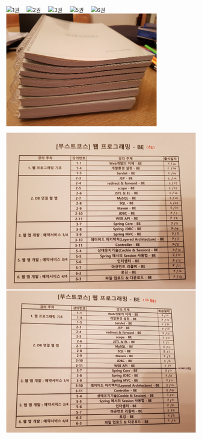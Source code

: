 <img src="https://github.com/DustinYook/Course_BoostCourse-BE/blob/master/image/1%EA%B6%8C.jpg" alt="1권" width="300px" height="400px">&nbsp;&nbsp;&nbsp;&nbsp;&nbsp;<img src="https://github.com/DustinYook/Course_BoostCourse-BE/blob/master/image/2%EA%B6%8C.jpg" alt="2권" width="300px" height="400px">&nbsp;&nbsp;&nbsp;&nbsp;&nbsp;<img src="https://github.com/DustinYook/Course_BoostCourse-BE/blob/master/image/3%EA%B6%8C.jpg" alt="3권" width="300px" height="400px">&nbsp;&nbsp;&nbsp;&nbsp;&nbsp;<img src="https://github.com/DustinYook/Course_BoostCourse-BE/blob/master/image/5%EA%B6%8C.jpg" alt="5권" width="300px" height="400px">&nbsp;&nbsp;&nbsp;&nbsp;&nbsp;<img src="https://github.com/DustinYook/Course_BoostCourse-BE/blob/master/image/6%EA%B6%8C.jpg" alt="6권" width="300px" height="400px">&nbsp;&nbsp;&nbsp;&nbsp;&nbsp;<img src="https://github.com/DustinYook/Course_BoostCourse-BE/blob/master/image/%EC%A0%84%EC%B2%B4.jpg" alt="전체" width="400px" height="300px">


![백엔드1](https://github.com/DustinYook/Course_BoostCourse-BE/blob/master/image/%EB%B0%B1%EC%97%94%EB%93%9C1.jpg)
![백엔드2](https://github.com/DustinYook/Course_BoostCourse-BE/blob/master/image/%EB%B0%B1%EC%97%94%EB%93%9C2.jpg)
